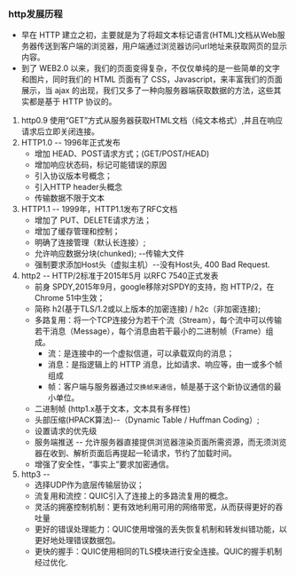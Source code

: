 ###  http发展历程
* 早在 HTTP 建立之初，主要就是为了将超文本标记语言(HTML)文档从Web服务器传送到客户端的浏览器，用户端通过浏览器访问url地址来获取网页的显示内容。
* 到了 WEB2.0 以来，我们的页面变得复杂，不仅仅单纯的是一些简单的文字和图片，同时我们的 HTML 页面有了 CSS，Javascript，来丰富我们的页面展示，当 ajax 的出现，我们又多了一种向服务器端获取数据的方法，这些其实都是基于 HTTP 协议的。

1. http0.9
    使用“GET”方式从服务器获取HTML文档（纯文本格式）,并且在响应请求后立即关闭连接。
2. HTTP1.0 -- 1996年正式发布
    * 增加 HEAD、POST请求方式；(GET/POST/HEAD)
    * 增加响应状态码，标记可能错误的原因
    * 引入协议版本号概念；
    * 引入HTTP header头概念
    * 传输数据不限于文本
3. HTTP1.1 -- 1999年，HTTP1.1发布了RFC文档
    * 增加了 PUT、DELETE请求方法；
    * 增加了缓存管理和控制；
    * 明确了连接管理（默认长连接）;
    * 允许响应数据分块(chunked); --传输大文件
    * 强制要求添加Host头（虚拟主机）--没有Host头, 400 Bad Request.
4. http2 -- HTTP/2标准于2015年5月 以RFC 7540正式发表
    * 前身 SPDY,2015年9月，google移除对SPDY的支持，抱 HTTP/2，在Chrome 51中生效；
    * 简称 h2(基于TLS/1.2或以上版本的加密连接) / h2c（非加密连接);
    * 多路复用：将一个TCP连接分为若干个流（Stream），每个流中可以传输若干消息（Message），每个消息由若干最小的二进制帧（Frame）组成。
        * 流：是连接中的一个虚拟信道，可以承载双向的消息；
        * 消息：是指逻辑上的 HTTP 消息，比如请求、响应等，由一或多个帧组成
        * 帧：客户端与服务器通过`交换帧来通信`，帧是基于这个新协议通信的最小单位。
    * 二进制帧 (http1.x基于文本，文本具有多样性)
    * 头部压缩(HPACK算法)--（Dynamic Table / Huffman Coding）;
    * 设置请求的优先级 
    * 服务端推送 -- 允许服务器直接提供浏览器渲染页面所需资源，而无须浏览器在收到、解析页面后再提起一轮请求，节约了加载时间。
    * 增强了安全性，“事实上”要求加密通信。
5. http3 -- 
    * 选择UDP作为底层传输层协议；
    * 流复用和流控：QUIC引入了连接上的多路流复用的概念。
    * 灵活的拥塞控制机制：更有效地利用可用的网络带宽，从而获得更好的吞吐量
    * 更好的错误处理能力：QUIC使用增强的丢失恢复机制和转发纠错功能，以更好地处理错误数据包。
    * 更快的握手：QUIC使用相同的TLS模块进行安全连接。QUIC的握手机制经过优化.
